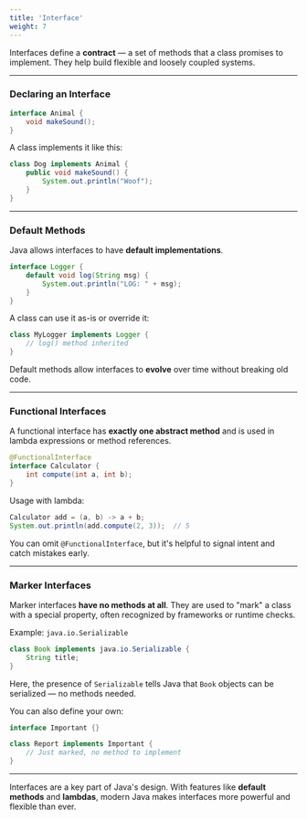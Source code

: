 ```yaml
---
title: 'Interface'
weight: 7
---
```


Interfaces define a **contract** — a set of methods that a class promises to implement. They help build flexible and loosely coupled systems.

---

### Declaring an Interface

```java
interface Animal {
    void makeSound();
}
```

A class implements it like this:

```java
class Dog implements Animal {
    public void makeSound() {
        System.out.println("Woof");
    }
}
```

---

### Default Methods

Java allows interfaces to have **default implementations**.

```java
interface Logger {
    default void log(String msg) {
        System.out.println("LOG: " + msg);
    }
}
```

A class can use it as-is or override it:

```java
class MyLogger implements Logger {
    // log() method inherited
}
```

Default methods allow interfaces to **evolve** over time without breaking old code.

---

### Functional Interfaces

A functional interface has **exactly one abstract method** and is used in lambda expressions or method references.

```java
@FunctionalInterface
interface Calculator {
    int compute(int a, int b);
}
```

Usage with lambda:

```java
Calculator add = (a, b) -> a + b;
System.out.println(add.compute(2, 3));  // 5
```

You can omit `@FunctionalInterface`, but it's helpful to signal intent and catch mistakes early.

---

### Marker Interfaces

Marker interfaces **have no methods at all**. They are used to "mark" a class with a special property, often recognized by frameworks or runtime checks.

Example: `java.io.Serializable`

```java
class Book implements java.io.Serializable {
    String title;
}
```

Here, the presence of `Serializable` tells Java that `Book` objects can be serialized — no methods needed.

You can also define your own:

```java
interface Important {}

class Report implements Important {
    // Just marked, no method to implement
}
```

---

Interfaces are a key part of Java's design. With features like **default methods** and **lambdas**, modern Java makes interfaces more powerful and flexible than ever.


